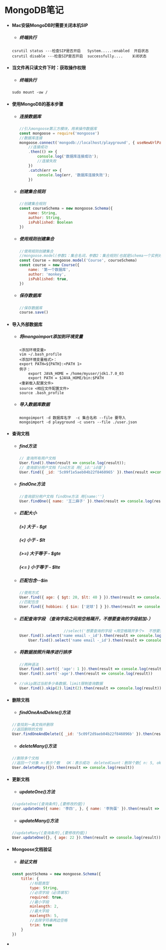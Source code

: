 # 						MongoDB笔记

- #### Mac安装MongoDB时需要关闭本机SIP

  - ##### 终端执行

  ```
  csrutil status ---检查SIP是否开启   System.....:enabled  开启状态
  csrutil disable ---检查SIP是否开启  successfully....  	关闭状态
  ```

- #### 当文件再只读文件下时：获取操作权限

  - ##### 终端执行

  ```
  sudo mount -uw /
  ```

- #### 使用MongoDB的基本步骤

  - ##### 连接数据库

    ```JavaScript
    //引入mongoose第三方模块，用来操作数据库
    const mongoose = require('mongoose')
    //数据库连接
    mongoose.connect('mongodb://localhost/playground', { useNewUrlParser: true, useUnifiedTopology: true })
        //连接成功
        .then(() => {
            console.log('数据库连接成功');
            //连接失败
        })
      	.catch(err => {
            console.log(err, '数据库连接失败');
        })
    ```

  - ##### 创建集合规则

    ```javascript
    //创建集合规则
    const courseSchema = new mongoose.Schema({
        name: String,
        author: String,
        isPublished: Boolean
    })
    ```

  - ##### 使用规则创建集合

    ```JavaScript
    //使用规则创建集合
    //mongoose.model(参数1：集合名词，参数2：集合规则(也就是Schema一个实例对象))
    const Course = mongoose.model('Course', courseSchema)
    const course = new Course({
        name: '第一个数据库',
        author: 'monkey',
        isPublished: true,
    })
    ```

  - ##### 保存数据库

    ```JavaScript
    //保存数据库
    course.save()
    ```

- #### 导入外部数据库

  - ##### 将mongoimport添加到环境变量

    ```
    <添加环境变量>
    vim ~/.bash_profile
    <添加环境变量格式>：
    export PATH=${PATH}:<PATH 1>
    例子：
    	export JAVA_HOME = /home/myuser/jdk1.7.0_03
    	export PATH = $JAVA_HOME/bin:$PATH
    <重新载入配置文件>
    source <相应文件配置文件>
    source .bash_profile
    ```

  - ##### 导入数据库数据

    ```
    mongoimport -d 数据库名字  -c 集合名称 --file 要导入
    mongoimport -d playground -c users --file ./user.json
    ```

- #### 查询文档

  - ##### find方法

    ```javascript
    // 查询所有用户文档
    User.find().then(result => console.log(result));
    // 查询部分用户文档 find方法 用{_id:'id值'}
    User.find({ _id: '5c09f1e5aeb04b22f8460965' }).then(result =>console.log(result));
    ```

  - ##### findOne方法

    ```JavaScript
    //查询部分用户文档 findOne方法 用{name:''}
    User.findOne({ name: '王二麻子' }).then(result => console.log(result))
    ```

  - ##### 匹配大小

    ##### (>) 大于 - $gt

    ##### (<) 小于 - $lt

    ##### (>=) 大于等于 - $gte

    ##### (<= ) 小于等于 - $lte

  - ##### 匹配包含--$in

    ```javascript
    //使用方式
    User.find({ age: { $gt: 20, $lt: 40 } }).then(result => console.log(result))
    //匹配包含
    User.find({ hobbies: { $in: ['足球'] } }).then(result => console.log(result))
    ```

  - ##### 匹配查询字段 （查询字段之间用空格隔开，不想要查询的字段前加`-`）

    ```JavaScript
    					//select('想要查询的字段 <用空格隔开多个>  不想要查询的字段前加 ‘-’ +不想查询的字段')
    User.find().select('name email -_id').then(result => console.log(result))
    	User.find().select('name email -_id').then(result => console.log(result))
    ```

  - ##### 将数据按照升降序进行排序

    ```JavaScript
    //两种语法
    User.find().sort({ 'age': 1 }).then(result => console.log(result))
    User.find().sort('-age').then(result => console.log(result))
    ```

  - ```JavaScript
    //skip跳过当前多少条数据，limit限制查询数据
    User.find().skip(2).limit(2).then(result => console.log(result))
    ```

- #### 删除文档

  - ##### findOneAndDelete()方法

  ```javascript
  //查找到一条文档并删除
  //返回删除的文档
  User.findOneAndDelete({ _id: '5c09f2d9aeb04b22f846096b' }).then(result => console.log(result))
  ```

  - ##### deleteMany()方法

  ```javascript
  //删除多个文档
  //返回一个对象 n:表示个数   OK：表示成功  deletedCount：删除个数{ n: 5, ok: 1, deletedCount: 5 }
  User.deleteMany({}).then(result => console.log(result))
  ```

- #### 更新文档

  - ##### updateOne()方法

  ```javascript
  //updateOne({查询条件},{要修改的值})
  User.updateOne({ name: '李四', }, { name: '李狗蛋' }).then(result => console.log(result))
  ```

  - ##### updateMany()方法

  ```javascript
  //updateMany({查询条件},{要修改的值})
  User.updateOne({}, { age: 22 }).then(result => console.log(result))
  ```

- #### Mongoose文档验证

  - ##### 验证文档

  ```JavaScript
  const postSchema = new mongoose.Schema({
      title: {
          //标题类型
          type: String,
          //必须字段（必须填写）
          required: true,
          //最小字段
          minlength: 2,
          //最大字段
          maxlength: 5,
          //去除字符串两边空格
          trim: true
      }
  })
  ```

- 